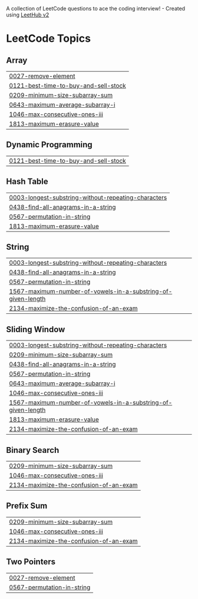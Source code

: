 A collection of LeetCode questions to ace the coding interview! - Created using [LeetHub v2](https://github.com/arunbhardwaj/LeetHub-2.0)
<!---LeetCode Topics Start-->
# LeetCode Topics
## Array
|  |
| ------- |
| [0027-remove-element](https://github.com/dodi-adem/Competitive_Programming/tree/master/0027-remove-element) |
| [0121-best-time-to-buy-and-sell-stock](https://github.com/dodi-adem/Competitive_Programming/tree/master/0121-best-time-to-buy-and-sell-stock) |
| [0209-minimum-size-subarray-sum](https://github.com/dodi-adem/Competitive_Programming/tree/master/0209-minimum-size-subarray-sum) |
| [0643-maximum-average-subarray-i](https://github.com/dodi-adem/Competitive_Programming/tree/master/0643-maximum-average-subarray-i) |
| [1046-max-consecutive-ones-iii](https://github.com/dodi-adem/Competitive_Programming/tree/master/1046-max-consecutive-ones-iii) |
| [1813-maximum-erasure-value](https://github.com/dodi-adem/Competitive_Programming/tree/master/1813-maximum-erasure-value) |
## Dynamic Programming
|  |
| ------- |
| [0121-best-time-to-buy-and-sell-stock](https://github.com/dodi-adem/Competitive_Programming/tree/master/0121-best-time-to-buy-and-sell-stock) |
## Hash Table
|  |
| ------- |
| [0003-longest-substring-without-repeating-characters](https://github.com/dodi-adem/Competitive_Programming/tree/master/0003-longest-substring-without-repeating-characters) |
| [0438-find-all-anagrams-in-a-string](https://github.com/dodi-adem/Competitive_Programming/tree/master/0438-find-all-anagrams-in-a-string) |
| [0567-permutation-in-string](https://github.com/dodi-adem/Competitive_Programming/tree/master/0567-permutation-in-string) |
| [1813-maximum-erasure-value](https://github.com/dodi-adem/Competitive_Programming/tree/master/1813-maximum-erasure-value) |
## String
|  |
| ------- |
| [0003-longest-substring-without-repeating-characters](https://github.com/dodi-adem/Competitive_Programming/tree/master/0003-longest-substring-without-repeating-characters) |
| [0438-find-all-anagrams-in-a-string](https://github.com/dodi-adem/Competitive_Programming/tree/master/0438-find-all-anagrams-in-a-string) |
| [0567-permutation-in-string](https://github.com/dodi-adem/Competitive_Programming/tree/master/0567-permutation-in-string) |
| [1567-maximum-number-of-vowels-in-a-substring-of-given-length](https://github.com/dodi-adem/Competitive_Programming/tree/master/1567-maximum-number-of-vowels-in-a-substring-of-given-length) |
| [2134-maximize-the-confusion-of-an-exam](https://github.com/dodi-adem/Competitive_Programming/tree/master/2134-maximize-the-confusion-of-an-exam) |
## Sliding Window
|  |
| ------- |
| [0003-longest-substring-without-repeating-characters](https://github.com/dodi-adem/Competitive_Programming/tree/master/0003-longest-substring-without-repeating-characters) |
| [0209-minimum-size-subarray-sum](https://github.com/dodi-adem/Competitive_Programming/tree/master/0209-minimum-size-subarray-sum) |
| [0438-find-all-anagrams-in-a-string](https://github.com/dodi-adem/Competitive_Programming/tree/master/0438-find-all-anagrams-in-a-string) |
| [0567-permutation-in-string](https://github.com/dodi-adem/Competitive_Programming/tree/master/0567-permutation-in-string) |
| [0643-maximum-average-subarray-i](https://github.com/dodi-adem/Competitive_Programming/tree/master/0643-maximum-average-subarray-i) |
| [1046-max-consecutive-ones-iii](https://github.com/dodi-adem/Competitive_Programming/tree/master/1046-max-consecutive-ones-iii) |
| [1567-maximum-number-of-vowels-in-a-substring-of-given-length](https://github.com/dodi-adem/Competitive_Programming/tree/master/1567-maximum-number-of-vowels-in-a-substring-of-given-length) |
| [1813-maximum-erasure-value](https://github.com/dodi-adem/Competitive_Programming/tree/master/1813-maximum-erasure-value) |
| [2134-maximize-the-confusion-of-an-exam](https://github.com/dodi-adem/Competitive_Programming/tree/master/2134-maximize-the-confusion-of-an-exam) |
## Binary Search
|  |
| ------- |
| [0209-minimum-size-subarray-sum](https://github.com/dodi-adem/Competitive_Programming/tree/master/0209-minimum-size-subarray-sum) |
| [1046-max-consecutive-ones-iii](https://github.com/dodi-adem/Competitive_Programming/tree/master/1046-max-consecutive-ones-iii) |
| [2134-maximize-the-confusion-of-an-exam](https://github.com/dodi-adem/Competitive_Programming/tree/master/2134-maximize-the-confusion-of-an-exam) |
## Prefix Sum
|  |
| ------- |
| [0209-minimum-size-subarray-sum](https://github.com/dodi-adem/Competitive_Programming/tree/master/0209-minimum-size-subarray-sum) |
| [1046-max-consecutive-ones-iii](https://github.com/dodi-adem/Competitive_Programming/tree/master/1046-max-consecutive-ones-iii) |
| [2134-maximize-the-confusion-of-an-exam](https://github.com/dodi-adem/Competitive_Programming/tree/master/2134-maximize-the-confusion-of-an-exam) |
## Two Pointers
|  |
| ------- |
| [0027-remove-element](https://github.com/dodi-adem/Competitive_Programming/tree/master/0027-remove-element) |
| [0567-permutation-in-string](https://github.com/dodi-adem/Competitive_Programming/tree/master/0567-permutation-in-string) |
<!---LeetCode Topics End-->